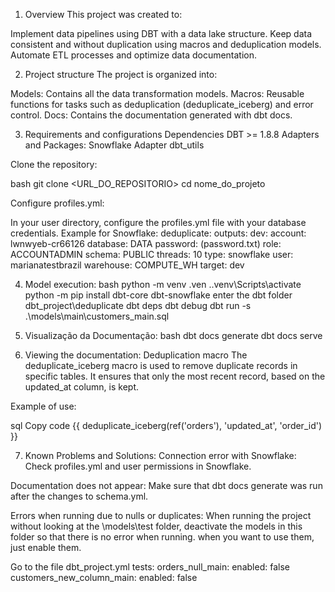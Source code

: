 1. Overview
This project was created to:

Implement data pipelines using DBT with a data lake structure. Keep data consistent and without duplication using macros and deduplication models. Automate ETL processes and optimize data documentation.

2. Project structure
The project is organized into:

Models: Contains all the data transformation models. Macros: Reusable functions for tasks such as deduplication (deduplicate_iceberg) and error control. Docs: Contains the documentation generated with dbt docs.

3. Requirements and configurations
Dependencies DBT >= 1.8.8 Adapters and Packages: Snowflake Adapter dbt_utils

Clone the repository:

bash git clone <URL_DO_REPOSITORIO> cd nome_do_projeto

Configure profiles.yml:

In your user directory, configure the profiles.yml file with your database credentials. Example for Snowflake: deduplicate: outputs: dev: account: lwnwyeb-cr66126 database: DATA password: (password.txt) role: ACCOUNTADMIN schema: PUBLIC threads: 10 type: snowflake user: marianatestbrazil warehouse: COMPUTE_WH target: dev

4. Model execution:
bash python -m venv .ven ..venv\Scripts\activate python -m pip install dbt-core dbt-snowflake enter the dbt folder dbt_project\deduplicate dbt deps dbt debug dbt run -s .\models\main\customers_main.sql

5. Visualização da Documentação:
bash dbt docs generate dbt docs serve

6. Viewing the documentation:
Deduplication macro The deduplicate_iceberg macro is used to remove duplicate records in specific tables. It ensures that only the most recent record, based on the updated_at column, is kept.

Example of use:

sql Copy code {{ deduplicate_iceberg(ref('orders'), 'updated_at', 'order_id') }}

7. Known Problems and Solutions:
Connection error with Snowflake: Check profiles.yml and user permissions in Snowflake.

Documentation does not appear: Make sure that dbt docs generate was run after the changes to schema.yml.

Errors when running due to nulls or duplicates: When running the project without looking at the \models\test folder, deactivate the models in this folder so that there is no error when running. when you want to use them, just enable them.

Go to the file dbt_project.yml tests: orders_null_main: enabled: false customers_new_column_main: enabled: false
